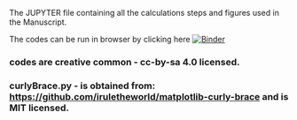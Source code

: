 The JUPYTER file containing all the calculations steps and figures used in the Manuscript.

The codes can be run in browser by clicking here [![Binder](https://mybinder.org/badge_logo.svg)](https://mybinder.org/v2/gh/prabhasyadav/HSE/master)

### codes are creative common - cc-by-sa 4.0 licensed.
### curlyBrace.py - is obtained from: https://github.com/iruletheworld/matplotlib-curly-brace and is MIT licensed.
